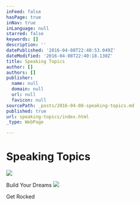 ```yaml
---
inFeed: false
hasPage: true
inNav: true
inLanguage: null
starred: false
keywords: []
description: ''
datePublished: '2016-04-08T22:40:53.049Z'
dateModified: '2016-04-08T22:40:18.130Z'
title: Speaking Topics
author: []
authors: []
publisher:
  name: null
  domain: null
  url: null
  favicon: null
sourcePath: _posts/2016-04-08-speaking-topics.md
published: true
url: speaking-topics/index.html
_type: WebPage

---
```

# Speaking Topics
![](https://the-grid-user-content.s3-us-west-2.amazonaws.com/fce0f958-d572-41d6-8fb8-990642e4c6cb.jpg)

Build Your Dreams
![](https://the-grid-user-content.s3-us-west-2.amazonaws.com/e5b7667a-d2e7-424d-8ae0-13368757dfaa.jpg)

Get Rocked